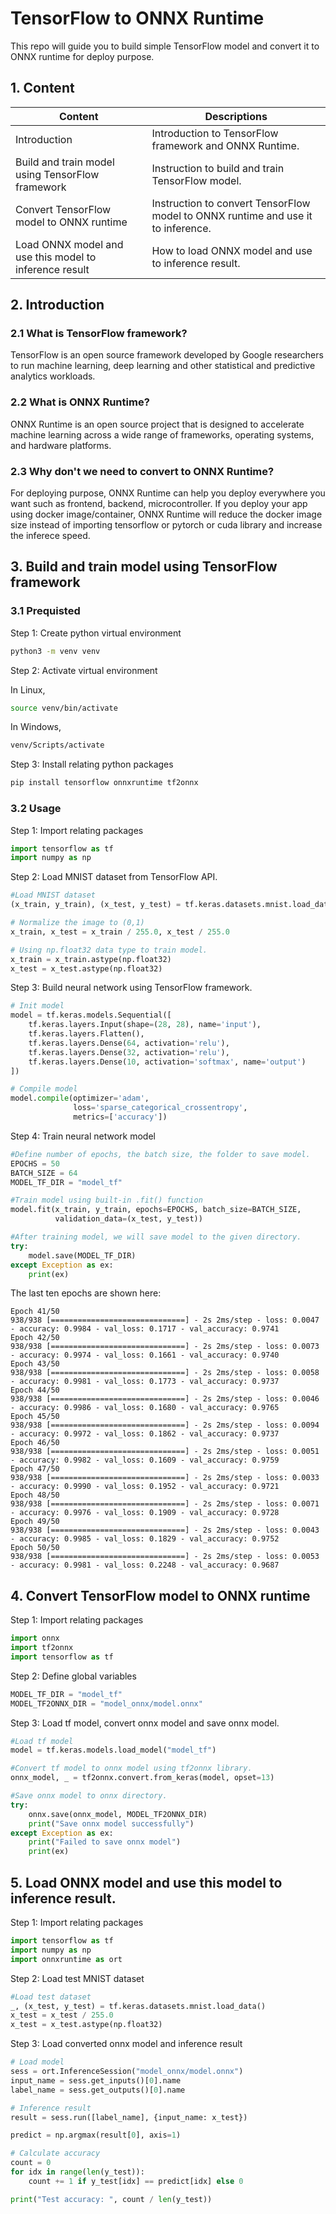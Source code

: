 # TensorFlow to ONNX Runtime

This repo will guide you to build simple TensorFlow model and convert it to ONNX runtime for deploy purpose. 

## 1. Content

| Content   | Descriptions |
| ----------- | ----------- |
| Introduction | Introduction to TensorFlow framework and ONNX Runtime. |
| Build and train model using TensorFlow framework | Instruction to build and train TensorFlow model. |
| Convert TensorFlow model to ONNX runtime | Instruction to convert TensorFlow model to ONNX runtime and use it to inference. |
| Load ONNX model and use this model to inference result | How to load ONNX model and use to inference result. |

## 2. Introduction

### 2.1 What is TensorFlow framework?

TensorFlow is an open source framework developed by Google researchers to run machine learning, deep learning and other statistical and predictive analytics workloads.

### 2.2 What is ONNX Runtime?

ONNX Runtime is an open source project that is designed to accelerate machine learning across a wide range of frameworks, operating systems, and hardware platforms.

### 2.3 Why don't we need to convert to ONNX Runtime? 

For deploying purpose, ONNX Runtime can help you deploy everywhere you want such as frontend, backend, microcontroller. If you deploy your app using docker image/container, ONNX Runtime will reduce the docker image size instead of importing tensorflow or pytorch or cuda library and increase the inferece speed. 

## 3. Build and train model using TensorFlow framework

### 3.1 Prequisted

Step 1: Create python virtual environment

```sh
python3 -m venv venv
```

Step 2: Activate virtual environment

In Linux,

```sh
source venv/bin/activate
```

In Windows,
```sh
venv/Scripts/activate
```

Step 3: Install relating python packages
```sh
pip install tensorflow onnxruntime tf2onnx
```

### 3.2 Usage

Step 1: Import relating packages

```python
import tensorflow as tf
import numpy as np
```

Step 2: Load MNIST dataset from TensorFlow API.

```python
#Load MNIST dataset
(x_train, y_train), (x_test, y_test) = tf.keras.datasets.mnist.load_data()

# Normalize the image to (0,1)
x_train, x_test = x_train / 255.0, x_test / 255.0

# Using np.float32 data type to train model.
x_train = x_train.astype(np.float32)
x_test = x_test.astype(np.float32)
```

Step 3: Build neural network using TensorFlow framework.

```python
# Init model
model = tf.keras.models.Sequential([
    tf.keras.layers.Input(shape=(28, 28), name='input'),
    tf.keras.layers.Flatten(),
    tf.keras.layers.Dense(64, activation='relu'),
    tf.keras.layers.Dense(32, activation='relu'),
    tf.keras.layers.Dense(10, activation='softmax', name='output')
])

# Compile model
model.compile(optimizer='adam',
              loss='sparse_categorical_crossentropy',
              metrics=['accuracy'])
```

Step 4: Train neural network model

```python
#Define number of epochs, the batch size, the folder to save model.
EPOCHS = 50
BATCH_SIZE = 64
MODEL_TF_DIR = "model_tf"

#Train model using built-in .fit() function
model.fit(x_train, y_train, epochs=EPOCHS, batch_size=BATCH_SIZE,
          validation_data=(x_test, y_test))

#After training model, we will save model to the given directory.
try:
    model.save(MODEL_TF_DIR)
except Exception as ex:
    print(ex)
```

The last ten epochs are shown here:

```
Epoch 41/50
938/938 [==============================] - 2s 2ms/step - loss: 0.0047 - accuracy: 0.9984 - val_loss: 0.1717 - val_accuracy: 0.9741
Epoch 42/50
938/938 [==============================] - 2s 2ms/step - loss: 0.0073 - accuracy: 0.9974 - val_loss: 0.1661 - val_accuracy: 0.9740
Epoch 43/50
938/938 [==============================] - 2s 2ms/step - loss: 0.0058 - accuracy: 0.9981 - val_loss: 0.1773 - val_accuracy: 0.9737
Epoch 44/50
938/938 [==============================] - 2s 2ms/step - loss: 0.0046 - accuracy: 0.9986 - val_loss: 0.1680 - val_accuracy: 0.9765
Epoch 45/50
938/938 [==============================] - 2s 2ms/step - loss: 0.0094 - accuracy: 0.9972 - val_loss: 0.1862 - val_accuracy: 0.9737
Epoch 46/50
938/938 [==============================] - 2s 2ms/step - loss: 0.0051 - accuracy: 0.9982 - val_loss: 0.1609 - val_accuracy: 0.9759
Epoch 47/50
938/938 [==============================] - 2s 2ms/step - loss: 0.0033 - accuracy: 0.9990 - val_loss: 0.1952 - val_accuracy: 0.9721
Epoch 48/50
938/938 [==============================] - 2s 2ms/step - loss: 0.0071 - accuracy: 0.9976 - val_loss: 0.1909 - val_accuracy: 0.9728
Epoch 49/50
938/938 [==============================] - 2s 2ms/step - loss: 0.0043 - accuracy: 0.9985 - val_loss: 0.1829 - val_accuracy: 0.9752
Epoch 50/50
938/938 [==============================] - 2s 2ms/step - loss: 0.0053 - accuracy: 0.9981 - val_loss: 0.2248 - val_accuracy: 0.9687
```

## 4. Convert TensorFlow model to ONNX runtime

Step 1: Import relating packages

```python
import onnx
import tf2onnx
import tensorflow as tf
```

Step 2: Define global variables

```python
MODEL_TF_DIR = "model_tf"
MODEL_TF2ONNX_DIR = "model_onnx/model.onnx"
```

Step 3: Load tf model, convert onnx model and save onnx model.

```python
#Load tf model
model = tf.keras.models.load_model("model_tf")

#Convert tf model to onnx model using tf2onnx library.
onnx_model, _ = tf2onnx.convert.from_keras(model, opset=13)

#Save onnx model to onnx directory.
try:
    onnx.save(onnx_model, MODEL_TF2ONNX_DIR)
    print("Save onnx model successfully")
except Exception as ex:
    print("Failed to save onnx model")
    print(ex)
```

## 5. Load ONNX model and use this model to inference result.

Step 1: Import relating packages

```python
import tensorflow as tf
import numpy as np
import onnxruntime as ort
```

Step 2: Load test MNIST dataset

```python
#Load test dataset
_, (x_test, y_test) = tf.keras.datasets.mnist.load_data()
x_test = x_test / 255.0
x_test = x_test.astype(np.float32)
```

Step 3: Load converted onnx model and inference result

```python
# Load model
sess = ort.InferenceSession("model_onnx/model.onnx")
input_name = sess.get_inputs()[0].name
label_name = sess.get_outputs()[0].name

# Inference result
result = sess.run([label_name], {input_name: x_test})

predict = np.argmax(result[0], axis=1)

# Calculate accuracy
count = 0
for idx in range(len(y_test)):
    count += 1 if y_test[idx] == predict[idx] else 0

print("Test accuracy: ", count / len(y_test))
```
